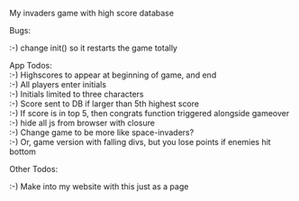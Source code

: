 My invaders game with high score database


Bugs:

:-) change init() so it restarts the game totally


App Todos:  
:-) Highscores to appear at beginning of game, and end  
:-) All players enter initials  
:-) Initials limited to three characters  
:-) Score sent to DB if larger than 5th highest score  
:-) If score is in top 5, then congrats function triggered alongside gameover  
:-) hide all js from browser with closure  
:-) Change game to be more like space-invaders?  
:-) Or, game version with falling divs, but you lose points if enemies hit bottom


Other Todos:  

:-) Make into my website with this just as a page


